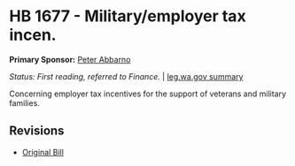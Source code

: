 # HB 1677 - Military/employer tax incen.
**Primary Sponsor:** [Peter Abbarno](/person/leg/peter.abbarno.md)

*Status: First reading, referred to Finance.* | [leg.wa.gov summary](https://app.leg.wa.gov/billsummary?BillNumber=1677&Year=2021)

Concerning employer tax incentives for the support of veterans and military families.

## Revisions
* [Original Bill](1/)